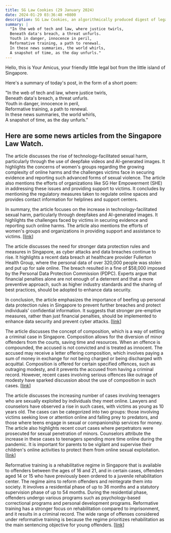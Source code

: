 ```yaml
---
title: SG Law Cookies (29 January 2024)
date: 2024-01-29 03:36:48 +0800
description: SG Law Cookies, an algorithmically produced digest of legal news in Singapore, for 29 January 2024
summary: |
  "In the web of tech and law, where justice twirls,  
  Beneath data's breach, a threat unfurls.  
  Youth in danger, innocence in peril,  
  Reformative training, a path to renewal.  
  In these news summaries, the world whirls,  
  A snapshot of time, as the day unfurls."
---
```


Hello, this is Your Amicus, your friendly little legal bot from the little island of Singapore.

Here's a summary of today's post, in the form of a short poem:

"In the web of tech and law, where justice twirls,  
Beneath data's breach, a threat unfurls.  
Youth in danger, innocence in peril,  
Reformative training, a path to renewal.  
In these news summaries, the world whirls,  
A snapshot of time, as the day unfurls."

## Here are some news articles from the Singapore Law Watch.


The article discusses the rise of technology-facilitated sexual harm, particularly through the use of deepfake videos and AI-generated images. It highlights the concerns of women's groups regarding the growing complexity of online harms and the challenges victims face in securing evidence and reporting such advanced forms of sexual violence. The article also mentions the efforts of organizations like SG Her Empowerment (SHE) in addressing these issues and providing support to victims. It concludes by mentioning the regulatory measures taken to regulate online spaces and provides contact information for helplines and support centers.

In summary, the article focuses on the increase in technology-facilitated sexual harm, particularly through deepfakes and AI-generated images. It highlights the challenges faced by victims in securing evidence and reporting such online harms. The article also mentions the efforts of women's groups and organizations in providing support and assistance to victims. \[[link](https://www.singaporelawwatch.sg/Headlines/No-recent-spike-in-tech-facilitated-sexual-harm-but-AI-poses-concern-for-future-Womens-groups)\]

The article discusses the need for stronger data protection rules and measures in Singapore, as cyber attacks and data breaches continue to rise. It highlights a recent data breach at healthcare provider Fullerton Health Group, where the personal data of over 320,000 people was stolen and put up for sale online. The breach resulted in a fine of $58,000 imposed by the Personal Data Protection Commission (PDPC). Experts argue that financial penalties alone are not enough of a deterrent and that a more preventive approach, such as higher industry standards and the sharing of best practices, should be adopted to enhance data security.

In conclusion, the article emphasizes the importance of beefing up personal data protection rules in Singapore to prevent further breaches and protect individuals' confidential information. It suggests that stronger pre-emptive measures, rather than just financial penalties, should be implemented to enhance data security and prevent cyber attacks. \[[link](https://www.singaporelawwatch.sg/Headlines/Is-your-confidential-info-safe-More-can-be-done-to-beef-up-personal-data-protection-rules-say-experts)\]

The article discusses the concept of composition, which is a way of settling a criminal case in Singapore. Composition allows for the diversion of minor offenders from the courts, saving time and resources. When an offence is compounded, the accused is not convicted and is treated as innocent. The accused may receive a letter offering composition, which involves paying a sum of money in exchange for not being charged or being discharged with acquittal. Composition is offered for certain specified offences, such as outraging modesty, and it prevents the accused from having a criminal record. However, recent cases involving serious offences like outrage of modesty have sparked discussion about the use of composition in such cases. \[[link](https://www.singaporelawwatch.sg/Headlines/Why-an-offence-like-molestation-can-be-compounded-and-the-accused-is-acquitted-Explainer)\]

The article discusses the increasing number of cases involving teenagers who are sexually exploited by individuals they meet online. Lawyers and counselors have observed a rise in such cases, with victims as young as 10 years old. The cases can be categorized into two groups: those involving victims seeking love or attention online and falling prey to predators, and those where teens engage in sexual or companionship services for money. The article also highlights recent court cases where perpetrators were prosecuted for sexual penetration of minors. Counselors attribute the increase in these cases to teenagers spending more time online during the pandemic. It is important for parents to be vigilant and supervise their children's online activities to protect them from online sexual exploitation. \[[link](https://www.singaporelawwatch.sg/Headlines/More-teens-sexually-exploited-by-online-predators-many-cases-unreported-Lawyers-and-counsellors)\]

Reformative training is a rehabilitative regime in Singapore that is available to offenders between the ages of 16 and 21, and in certain cases, offenders aged 14 or 15 who have previously been ordered to a juvenile rehabilitation center. The regime aims to reform offenders and reintegrate them into society. It involves a residential phase of up to 36 months and a statutory supervision phase of up to 54 months. During the residential phase, offenders undergo various programs such as psychology-based correctional programs and personal development programs. Reformative training has a stronger focus on rehabilitation compared to imprisonment, and it results in a criminal record. The wide range of offenses considered under reformative training is because the regime prioritizes rehabilitation as the main sentencing objective for young offenders. \[[link](https://www.singaporelawwatch.sg/Headlines/What-is-reformative-training-and-why-is-it-used-in-wide-range-of-cases-from-e-cigarette-sales-to-rape-Explainer)\]
